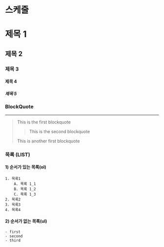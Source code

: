 # 스케줄

# 제목 1

## 제목 2

### 제목 3

#### 제목 4

##### 제목 5

### BlockQuote

---

> This is the first blockquote
>
> > This is the second blockquote
>
> This is another first blockquote

### 목록 (LIST)

#### 1) 순서가 있는 목록(ol)

    1. 목록1
        A. 목록 1_1
        B. 목록 1_2
        C. 목록 1_3
    2. 목록2
    3. 목록3
    4. 목록4

#### 2) 순서가 없는 목록(ul)

    - first
    - second
    - third

